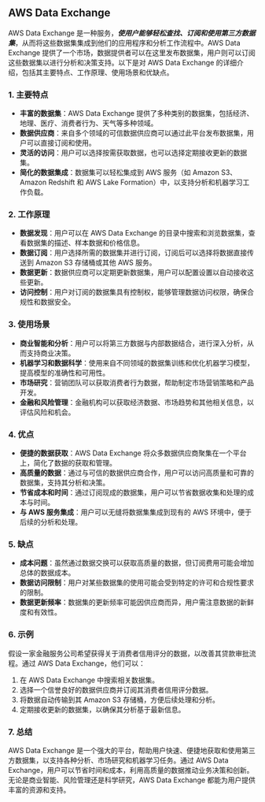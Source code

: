 ## AWS Data Exchange

AWS Data Exchange 是一种服务，***使用户能够轻松查找、订阅和使用第三方数据集***，从而将这些数据集集成到他们的应用程序和分析工作流程中。AWS Data Exchange 提供了一个市场，数据提供者可以在这里发布数据集，用户则可以订阅这些数据集以进行分析和决策支持。以下是对 AWS Data Exchange 的详细介绍，包括其主要特点、工作原理、使用场景和优缺点。

### 1. **主要特点**
- **丰富的数据集**：AWS Data Exchange 提供了多种类别的数据集，包括经济、地理、医疗、消费者行为、天气等多种领域。
- **数据供应商**：来自多个领域的可信数据供应商可以通过此平台发布数据集，用户可以直接订阅和使用。
- **灵活的访问**：用户可以选择按需获取数据，也可以选择定期接收更新的数据集。
- **简化的数据集成**：数据集可以轻松集成到 AWS 服务（如 Amazon S3、Amazon Redshift 和 AWS Lake Formation）中，以支持分析和机器学习工作负载。

### 2. **工作原理**
- **数据发现**：用户可以在 AWS Data Exchange 的目录中搜索和浏览数据集，查看数据集的描述、样本数据和价格信息。
- **数据订阅**：用户选择所需的数据集并进行订阅，订阅后可以选择将数据直接传送到 Amazon S3 存储桶或其他 AWS 服务。
- **数据更新**：数据供应商可以定期更新数据集，用户可以配置设置以自动接收这些更新。
- **访问控制**：用户对订阅的数据集具有控制权，能够管理数据访问权限，确保合规性和数据安全。

### 3. **使用场景**
- **商业智能和分析**：用户可以将第三方数据与内部数据结合，进行深入分析，从而支持商业决策。
- **机器学习和数据科学**：使用来自不同领域的数据集训练和优化机器学习模型，提高模型的准确性和可用性。
- **市场研究**：营销团队可以获取消费者行为数据，帮助制定市场营销策略和产品开发。
- **金融和风险管理**：金融机构可以获取经济数据、市场趋势和其他相关信息，以评估风险和机会。

### 4. **优点**
- **便捷的数据获取**：AWS Data Exchange 将众多数据供应商聚集在一个平台上，简化了数据的获取和管理。
- **高质量的数据**：通过与可信的数据供应商合作，用户可以访问高质量和可靠的数据集，支持其分析和决策。
- **节省成本和时间**：通过订阅现成的数据集，用户可以节省数据收集和处理的成本与时间。
- **与 AWS 服务集成**：用户可以无缝将数据集集成到现有的 AWS 环境中，便于后续的分析和处理。

### 5. **缺点**
- **成本问题**：虽然通过数据交换可以获取高质量的数据，但订阅费用可能会增加总体的数据成本。
- **数据访问限制**：用户对某些数据集的使用可能会受到特定的许可和合规性要求的限制。
- **数据更新频率**：数据集的更新频率可能因供应商而异，用户需注意数据的新鲜度和有效性。

### 6. **示例**
假设一家金融服务公司希望获得关于消费者信用评分的数据，以改善其贷款审批流程。通过 AWS Data Exchange，他们可以：
1. 在 AWS Data Exchange 中搜索相关数据集。
2. 选择一个信誉良好的数据供应商并订阅其消费者信用评分数据。
3. 将数据自动传输到其 Amazon S3 存储桶，方便后续处理和分析。
4. 定期接收更新的数据集，以确保其分析基于最新信息。

### 7. **总结**
AWS Data Exchange 是一个强大的平台，帮助用户快速、便捷地获取和使用第三方数据集，以支持各种分析、市场研究和机器学习任务。通过 AWS Data Exchange，用户可以节省时间和成本，利用高质量的数据推动业务决策和创新。无论是商业智能、风险管理还是科学研究，AWS Data Exchange 都能为用户提供丰富的资源和支持。